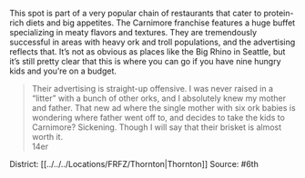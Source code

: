 This spot is part of a very popular chain of restaurants that cater to protein-rich diets and big appetites. The Carnimore franchise features a huge buffet specializing in meaty flavors and textures. They are tremendously successful in areas with heavy ork and troll populations, and the advertising reflects that. It’s not as obvious as places like the Big Rhino in Seattle, but it’s still pretty clear that this is where you can go if you have nine hungry kids and you’re on a budget. 

> Their advertising is straight-up offensive. I was never raised in a “litter” with a bunch of other orks, and I absolutely knew my mother and father. That new ad where the single mother with six ork babies is wondering where father went off to, and decides to take the kids to Carnimore? Sickening. Though I will say that their brisket is almost worth it.  
> 14er

District: [[../../../Locations/FRFZ/Thornton|Thornton]]
Source: #6th
